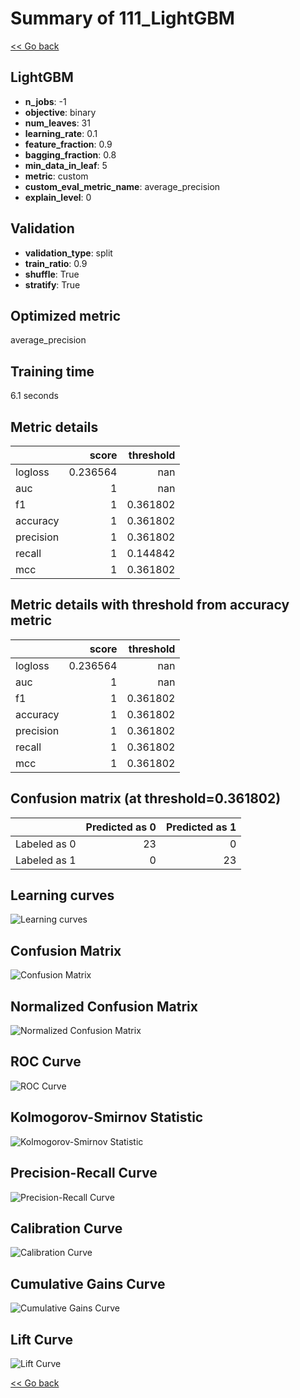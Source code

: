 # Summary of 111_LightGBM

[<< Go back](../README.md)


## LightGBM
- **n_jobs**: -1
- **objective**: binary
- **num_leaves**: 31
- **learning_rate**: 0.1
- **feature_fraction**: 0.9
- **bagging_fraction**: 0.8
- **min_data_in_leaf**: 5
- **metric**: custom
- **custom_eval_metric_name**: average_precision
- **explain_level**: 0

## Validation
 - **validation_type**: split
 - **train_ratio**: 0.9
 - **shuffle**: True
 - **stratify**: True

## Optimized metric
average_precision

## Training time

6.1 seconds

## Metric details
|           |    score |   threshold |
|:----------|---------:|------------:|
| logloss   | 0.236564 |  nan        |
| auc       | 1        |  nan        |
| f1        | 1        |    0.361802 |
| accuracy  | 1        |    0.361802 |
| precision | 1        |    0.361802 |
| recall    | 1        |    0.144842 |
| mcc       | 1        |    0.361802 |


## Metric details with threshold from accuracy metric
|           |    score |   threshold |
|:----------|---------:|------------:|
| logloss   | 0.236564 |  nan        |
| auc       | 1        |  nan        |
| f1        | 1        |    0.361802 |
| accuracy  | 1        |    0.361802 |
| precision | 1        |    0.361802 |
| recall    | 1        |    0.361802 |
| mcc       | 1        |    0.361802 |


## Confusion matrix (at threshold=0.361802)
|              |   Predicted as 0 |   Predicted as 1 |
|:-------------|-----------------:|-----------------:|
| Labeled as 0 |               23 |                0 |
| Labeled as 1 |                0 |               23 |

## Learning curves
![Learning curves](learning_curves.png)
## Confusion Matrix

![Confusion Matrix](confusion_matrix.png)


## Normalized Confusion Matrix

![Normalized Confusion Matrix](confusion_matrix_normalized.png)


## ROC Curve

![ROC Curve](roc_curve.png)


## Kolmogorov-Smirnov Statistic

![Kolmogorov-Smirnov Statistic](ks_statistic.png)


## Precision-Recall Curve

![Precision-Recall Curve](precision_recall_curve.png)


## Calibration Curve

![Calibration Curve](calibration_curve_curve.png)


## Cumulative Gains Curve

![Cumulative Gains Curve](cumulative_gains_curve.png)


## Lift Curve

![Lift Curve](lift_curve.png)



[<< Go back](../README.md)

